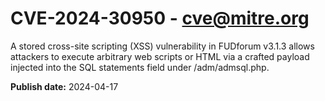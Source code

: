 # CVE-2024-30950 - cve@mitre.org

A stored cross-site scripting (XSS) vulnerability in FUDforum v3.1.3 allows attackers to execute arbitrary web scripts or HTML via a crafted payload injected into the SQL statements field under /adm/admsql.php.

**Publish date:** 2024-04-17
